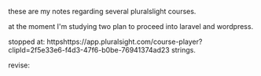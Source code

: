 these are my notes regarding several pluralslight courses.

at the moment I'm studying two
plan to proceed into laravel and wordpress.

stopped at: httpshttps://app.pluralsight.com/course-player?clipId=2f5e33e6-f4d3-47f6-b0be-76941374ad23
strings.


revise:
